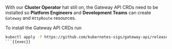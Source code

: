 
With our **Cluster Operator** hat still on, the Gateway API CRDs need to be installed so **Platform Engineers** and **Development Teams** can create `Gateway` and `HttpRoute` resources.

To install the Gateway API CRDs run
```bash
kubectl apply -f https://github.com/kubernetes-sigs/gateway-api/releases/download/v1.0.0/standard-install.yaml
```{{exec}}
